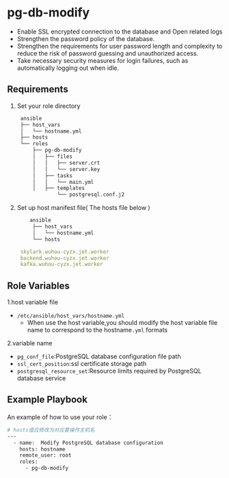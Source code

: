 pg-db-modify
=========
- Enable SSL encrypted connection to the database and Open related logs
- Strengthen the password policy of the database.
- Strengthen the requirements for user password length and complexity to reduce the risk of password guessing and unauthorized access.
- Take necessary security measures for login failures, such as automatically logging out when idle.


Requirements
------------
1. Set your role directory
   ```bash
    ansible
    ├── host_vars
    │   └── hostname.yml
    ├── hosts
    └── roles
        ├── pg-db-modify
        │   ├── files
        │   │   ├── server.crt
        │   │   └── server.key
        │   ├── tasks
        │   │   └── main.yml
        │   ├── templates
                └── postgresql.conf.j2

   ```
2. Set up host manifest file( The hosts file below )
   ```bash
       ansible
        ├── host_vars
        │   └── hostname.yml
        └── hosts
   ```
   ```yml
    skylark.wuhou-cyzx.jet.worker
    backend.wuhou-cyzx.jet.worker
    kafka.wuhou-cyzx.jet.worker
   ```

Role Variables
--------------
1.host variable file<br>
- `/etc/ansible/host_vars/hostname.yml`
    - When use the host variable,you should modify the host variable file name  to  correspond to the hostname`.yml`  formats


2.variable name
- `pg_conf_file`:PostgreSQL database configuration file path
- `ssl_cert_position`:ssl certificate storage path
- `postgresql_resource_set`:Resource limits required by PostgreSQL database service



Example Playbook
----------------
An example of how to use your role：
```bash
# hosts值应修改为对应要操作主机名
---
  - name:  Modify PostgreSQL database configuration
    hosts: hostname
    remote_user: root
    roles:
      - pg-db-modify
```
